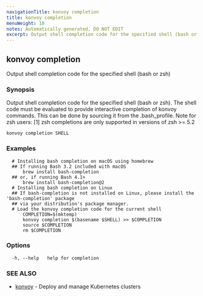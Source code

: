 ```yaml
---
navigationTitle: konvoy completion
title: konvoy completion
menuWeight: 10
notes: Automatically generated, DO NOT EDIT
excerpt: Output shell completion code for the specified shell (bash or zsh)
---
```


## konvoy completion

Output shell completion code for the specified shell (bash or zsh)

### Synopsis

Output shell completion code for the specified shell (bash or zsh).
The shell code must be evaluated to provide interactive completion of konvoy commands.
This can be done by sourcing it from the .bash_profile.
Note for zsh users: [1] zsh completions are only supported in versions of zsh >= 5.2

```
konvoy completion SHELL
```

### Examples

```
  # Installing bash completion on macOS using homebrew
  ## If running Bash 3.2 included with macOS
      brew install bash-completion
  ## or, if running Bash 4.1+
      brew install bash-completion@2
  # Installing bash completion on Linux
  ## If bash-completion is not installed on Linux, please install the 'bash-completion' package
  ## via your distribution's package manager.
  # Load the konvoy completion code for the current shell
      COMPLETION=$(mktemp)
      konvoy completion $(basename $SHELL) >> $COMPLETION
      source $COMPLETION
      rm $COMPLETION

```

### Options

```
  -h, --help   help for completion
```

### SEE ALSO

* [konvoy](../)	 - Deploy and manage Kubernetes clusters

